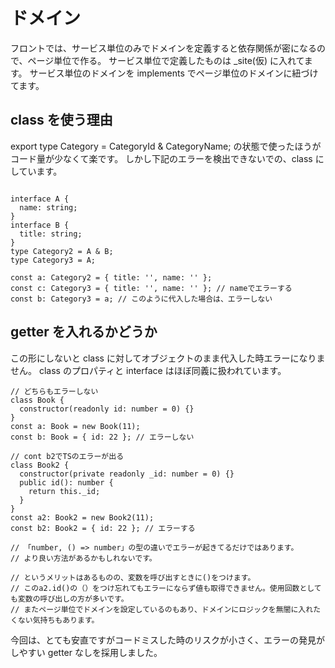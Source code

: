 # ドメイン

フロントでは、サービス単位のみでドメインを定義すると依存関係が密になるので、ページ単位で作る。
サービス単位で定義したものは \_site(仮) に入れてます。
サービス単位のドメインを implements でページ単位のドメインに紐づけてます。

## class を使う理由

export type Category = CategoryId & CategoryName;
の状態で使ったほうがコード量が少なくて楽です。
しかし下記のエラーを検出できないでの、class にしています。

```

interface A {
  name: string;
}
interface B {
  title: string;
}
type Category2 = A & B;
type Category3 = A;

const a: Category2 = { title: '', name: '' };
const c: Category3 = { title: '', name: '' }; // nameでエラーする
const b: Category3 = a; // このように代入した場合は、エラーしない
```

## getter を入れるかどうか

この形にしないと class に対してオブジェクトのまま代入した時エラーになりません。
class のプロパティと interface はほぼ同義に扱われています。

```
// どちらもエラーしない
class Book {
  constructor(readonly id: number = 0) {}
}
const a: Book = new Book(11);
const b: Book = { id: 22 }; // エラーしない

// cont b2でTSのエラーが出る
class Book2 {
  constructor(private readonly _id: number = 0) {}
  public id(): number {
    return this._id;
  }
}
const a2: Book2 = new Book2(11);
const b2: Book2 = { id: 22 }; // エラーする

// 「number, () => number」の型の違いでエラーが起きてるだけではあります。
// より良い方法があるかもしれないです。

// というメリットはあるものの、変数を呼び出すときに()をつけます。
// このa2.id()の（）をつけ忘れてもエラーにならず値も取得できません。使用回数としても変数の呼び出しの方が多いです。
// またページ単位でドメインを設定しているのもあり、ドメインにロジックを無闇に入れたくない気持ちもあります。
```

今回は、とても安直ですがコードミスした時のリスクが小さく、エラーの発見がしやすい getter なしを採用しました。
